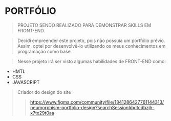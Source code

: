 # PORTFÓLIO
> PROJETO SENDO REALIZADO PARA DEMONSTRAR SKILLS EM FRONT-END.

> Decidi empreender este projeto, pois não possuía um portfólio prévio. Assim, optei por desenvolvê-lo utilizando os meus conhecimentos em programação como base.

> Nesse projeto irá ser visto algumas habilidades de FRONT-END como:
- HMTL
- CSS
- JAVASCRIPT

> Criador do design do site
>> https://www.figma.com/community/file/1341286427761144313/neumorphism-portfolio-design?searchSessionId=ltcdbzjh-x7tx29t0aa